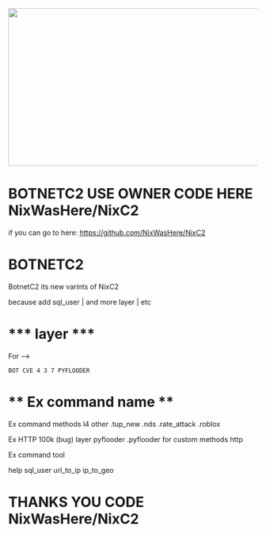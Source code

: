 <img src="https://github.com/Hex1629/BotnetC2/blob/main/IMG/Screenshot_20230129_081241.png" width="530" height="318">

# BOTNETC2 USE OWNER CODE HERE NixWasHere/NixC2

if you can go to here:
https://github.com/NixWasHere/NixC2

# BOTNETC2

BotnetC2 its new varints of NixC2

because add sql_user | and more layer | etc

# *** layer ***
For --> 
```
BOT CVE 4 3 7 PYFLOODER
```

# ** Ex command name **

Ex command methods l4 other
.tup_new .nds .rate_attack .roblox

Ex HTTP 100k (bug) layer pyflooder
.pyflooder for custom methods http

Ex command tool

help sql_user url_to_ip ip_to_geo

# THANKS YOU CODE NixWasHere/NixC2 #
